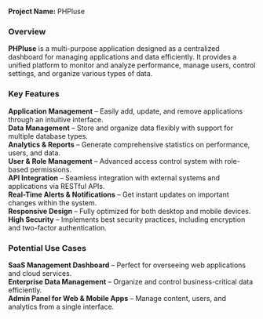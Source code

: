 **Project Name:** PHPluse 

### Overview
**PHPluse** is a multi-purpose application designed as a centralized dashboard for managing applications and data efficiently. It provides a unified platform to monitor and analyze performance, manage users, control settings, and organize various types of data. 


### **Key Features**  
**Application Management** – Easily add, update, and remove applications through an intuitive interface.  
**Data Management** – Store and organize data flexibly with support for multiple database types.  
**Analytics & Reports** – Generate comprehensive statistics on performance, users, and data.  
**User & Role Management** – Advanced access control system with role-based permissions.  
**API Integration** – Seamless integration with external systems and applications via RESTful APIs.  
**Real-Time Alerts & Notifications** – Get instant updates on important changes within the system.  
**Responsive Design** – Fully optimized for both desktop and mobile devices.  
**High Security** – Implements best security practices, including encryption and two-factor authentication.  

### **Potential Use Cases**  
**SaaS Management Dashboard** – Perfect for overseeing web applications and cloud services.  
**Enterprise Data Management** – Organize and control business-critical data efficiently.  
**Admin Panel for Web & Mobile Apps** – Manage content, users, and analytics from a single interface.
